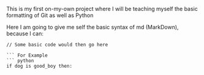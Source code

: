 This is my first on-my-own project where I will be teaching myself the basic 
formatting of Git as well as Python

Here I am going to give me self the basic syntax of md (MarkDown), because I can:

``` This is where a comment would go
// Some basic code would then go here

``` For Example
``` python
if dog is good_boy then:
```